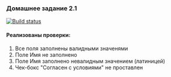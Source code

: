 ### Домашнее задание 2.1

[![Build status](https://ci.appveyor.com/api/projects/status/4eanpsleob3kgshb?svg=true)](https://ci.appveyor.com/project/falkona/aqa-21)

#### Реализованы проверки:
1. Все поля заполнены валидными значенями
1. Поле Имя не заполнено
1. Поле Имя заполнено невалидным значением (латиницей)
1. Чек-бокс "Согласен с условиями" не проставлен

